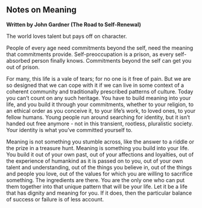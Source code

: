 ## Notes on Meaning

**Written by John Gardner (The Road to Self-Renewal)**

The world loves talent but pays off on character.

People of every age need commitments beyond the self, need the meaning that commitments provide. Self-preoccupation is a prison, as every self-absorbed person finally knows. Commitments beyond the self can get you out of prison.

For many, this life is a vale of tears; for no one is it free of pain. But we are so designed that we can cope with it if we can live in some context of a coherent community and traditionally prescribed patterns of culture. Today you can’t count on any such heritage. You have to build meaning into your life, and you build it through your commitments, whether to your religion, to an ethical order as you conceive it, to your life’s work, to loved ones, to your fellow humans. Young people run around searching for identity, but it isn’t handed out free anymore - not in this transient, rootless, pluralistic society. Your identity is what you’ve committed yourself to.

Meaning is not something you stumble across, like the answer to a riddle or the prize in a treasure hunt. Meaning is something you build into your life. You build it out of your own past, out of your affections and loyalties, out of the experience of humankind as it is passed on to you, out of your own talent and understanding, out of the things you believe in, out of the things and people you love, out of the values for which you are willing to sacrifice something. The ingredients are there. You are the only one who can put them together into that unique pattern that will be your life. Let it be a life that has dignity and meaning for you. If it does, then the particular balance of success or failure is of less account.
